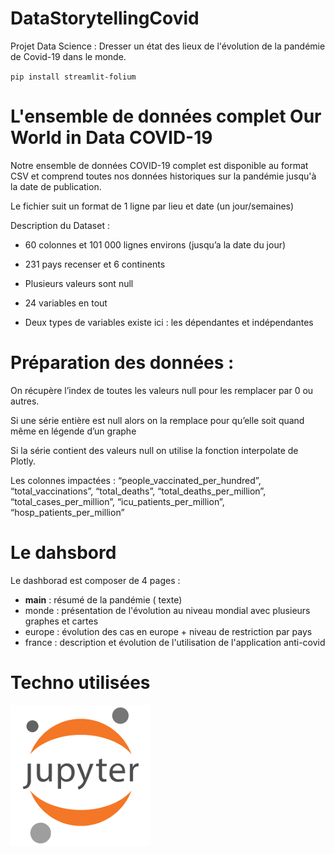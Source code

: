 # DataStorytellingCovid
Projet Data Science : Dresser un état des lieux de l'évolution de la pandémie de Covid-19 dans le monde. 

`pip install streamlit-folium`

# L'ensemble de données complet Our World in Data COVID-19 

Notre ensemble de données COVID-19 complet est disponible au format CSV et comprend toutes nos données historiques sur la pandémie jusqu'à la date de publication. 

Le fichier suit un format de 1 ligne par lieu et date (un jour/semaines) 

Description du Dataset :  

- 60 colonnes et 101 000 lignes environs (jusqu’a la date du jour) 

- 231 pays recenser et 6 continents 

- Plusieurs valeurs sont null  

- 24 variables en tout  

- Deux types de variables existe ici : les dépendantes et indépendantes  

# Préparation des données :  

On récupère l’index de toutes les valeurs null pour les remplacer par 0 ou autres.  

Si une série entière est null alors on la remplace pour qu’elle soit quand même en légende d’un graphe 

Si la série contient des valeurs null on utilise la fonction interpolate de Plotly.  

Les colonnes impactées :  “people_vaccinated_per_hundred”, “total_vaccinations”, “total_deaths”, “total_deaths_per_million”, “total_cases_per_million”, “icu_patients_per_million”, “hosp_patients_per_million” 

# Le dahsbord 

Le dashborad est composer de 4 pages :
 - <strong>main</strong> : résumé de la pandémie ( texte) 
 - monde : présentation de l'évolution au niveau mondial avec plusieurs graphes et cartes
 - europe : évolution des cas en europe + niveau de restriction par pays 
 - france : description et évolution de l'utilisation de l'application anti-covid 

# Techno utilisées

![Alt text](/img/jupyter.png "Jupyter")
